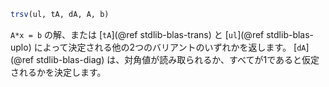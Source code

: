 ```julia
trsv(ul, tA, dA, A, b)
```

`A*x = b` の解、または [`tA`](@ref stdlib-blas-trans) と [`ul`](@ref stdlib-blas-uplo) によって決定される他の2つのバリアントのいずれかを返します。 [`dA`](@ref stdlib-blas-diag) は、対角値が読み取られるか、すべてが1であると仮定されるかを決定します。
